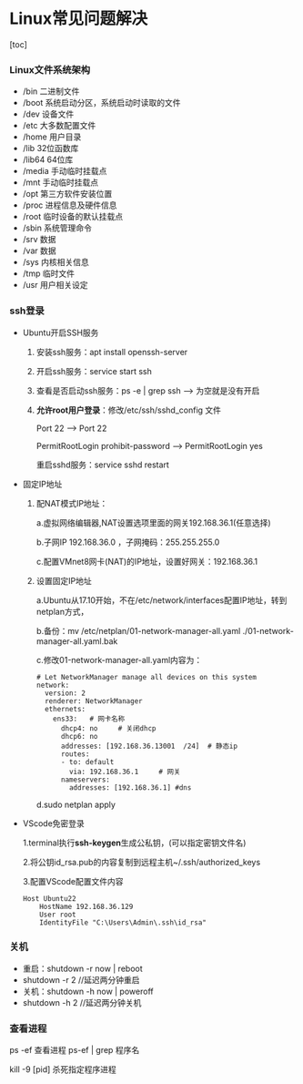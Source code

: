 # Linux常见问题解决

[toc]


### Linux文件系统架构

- /bin 二进制文件
- /boot 系统启动分区，系统启动时读取的文件
- /dev 设备文件
- /etc 大多数配置文件
- /home 用户目录
- /lib 32位函数库
- /lib64 64位库
- /media 手动临时挂载点
- /mnt 手动临时挂载点
- /opt 第三方软件安装位置
- /proc 进程信息及硬件信息
- /root 临时设备的默认挂载点
- /sbin 系统管理命令
- /srv 数据
- /var 数据
- /sys 内核相关信息
- /tmp 临时文件
- /usr 用户相关设定

### ssh登录

- Ubuntu开启SSH服务

  1. 安装ssh服务：apt install openssh-server

  2. 开启ssh服务：service start ssh

  3. 查看是否启动ssh服务：ps -e | grep ssh  --> 为空就是没有开启

  4. **允许root用户登录**：修改/etc/ssh/sshd_config 文件

     Port 22 --> Port 22

     PermitRootLogin prohibit-password --> PermitRootLogin yes

     重启sshd服务：service sshd restart

- 固定IP地址

  1. 配NAT模式IP地址：

     a.虚拟网络编辑器,NAT设置选项里面的网关192.168.36.1(任意选择)

     b.子网IP 192.168.36.0 ，子网掩码：255.255.255.0

     c.配置VMnet8网卡(NAT)的IP地址，设置好网关：192.168.36.1

  2. 设置固定IP地址

     a.Ubuntu从17.10开始，不在/etc/network/interfaces配置IP地址，转到netplan方式，

     b.备份：mv /etc/netplan/01-network-manager-all.yaml ./01-network-manager-all.yaml.bak

     c.修改01-network-manager-all.yaml内容为：

     ```shell
     # Let NetworkManager manage all devices on this system
     network:
       version: 2
       renderer: NetworkManager
       ethernets:
         ens33:   # 网卡名称
           dhcp4: no     # 关闭dhcp
           dhcp6: no
           addresses: [192.168.36.13001  /24]  # 静态ip
           routes: 
           - to: default
             via: 192.168.36.1     # 网关
           nameservers:
             addresses: [192.168.36.1] #dns
     ```

     d.sudo netplan apply

- VScode免密登录

  1.terminal执行**ssh-keygen**生成公私钥，(可以指定密钥文件名)

  2.将公钥id_rsa.pub的内容复制到远程主机~/.ssh/authorized_keys

  3.配置VScode配置文件内容

  ```shell
  Host Ubuntu22
      HostName 192.168.36.129
      User root
      IdentityFile "C:\Users\Admin\.ssh\id_rsa"
  ```



### 关机

- 重启：shutdown -r now | reboot
- shutdown -r 2 //延迟两分钟重启
- 关机：shutdown -h now | poweroff
- shutdown -h 2 //延迟两分钟关机





### 查看进程

ps -ef 查看进程 ps-ef | grep 程序名

kill -9 [pid] 杀死指定程序进程























